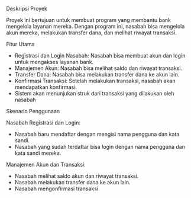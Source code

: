 Deskripsi Proyek

Proyek ini bertujuan untuk membuat program yang membantu bank mengelola layanan mereka. Dengan program ini, nasabah bisa mengelola akun mereka, melakukan transfer dana, dan melihat riwayat transaksi.


Fitur Utama

- Registrasi dan Login Nasabah: Nasabah bisa membuat akun dan login untuk mengakses layanan bank.
- Manajemen Akun: Nasabah bisa melihat saldo dan riwayat transaksi.
- Transfer Dana: Nasabah bisa melakukan transfer dana ke akun lain.
- Konfirmasi Transaksi: Setelah melakukan transaksi, nasabah akan mendapatkan konfirmasi.
- Sistem akan menunjukan struk dari transaksi yang dilakukan oleh nasabah

Skenario Penggunaan

Nasabah Registrasi dan Login:

- Nasabah baru mendaftar dengan mengisi nama pengguna dan kata sandi.
- Nasabah yang sudah terdaftar bisa login dengan nama pengguna dan kata sandi mereka.

Manajemen Akun dan Transaksi:

- Nasabah melihat saldo akun dan riwayat transaksi.
- Nasabah melakukan transfer dana ke akun lain.
- Nasabah mengonfirmasi transaksi.

